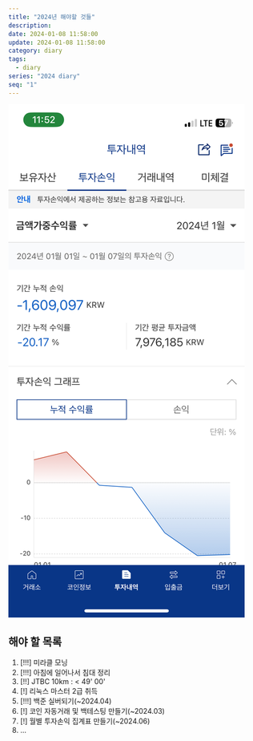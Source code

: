 ```yaml
---
title: "2024년 해야할 것들"
description:
date: 2024-01-08 11:58:00
update: 2024-01-08 11:58:00
category: diary
tags:
  - diary
series: "2024 diary"
seq: "1"
---
```


![](017-01.png)

## 해야 할 목록

1. [!!!] 미라클 모닝
2. [!!!] 아침에 일어나서 침대 정리
3. [!!] JTBC 10km : < 49' 00'
4. [!] 리눅스 마스터 2급 취득
5. [!!!] 백준 실버되기(~2024.04)
6. [!] 코인 자동거래 및 백테스팅 만들기(~2024.03)
7. [!] 월별 투자손익 집계표 만들기(~2024.06)
8. ...
